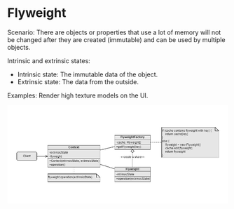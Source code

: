 Flyweight
===
Scenario: There are objects or properties that use a lot of memory will not be changed after they are created (immutable) and can be used by multiple objects. 

Intrinsic and extrinsic states:
- Intrinsic state: The immutable data of the object.
- Extrinsic state: The data from the outside.

Examples: Render high texture models on the UI.

![UML](UML.jpg)
